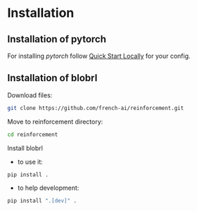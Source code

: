 Installation
============

## Installation of pytorch

For installing *pytorch* follow [Quick Start Locally](https://pytorch.org/) for your config.

## Installation of blobrl
Download files:

```bash
git clone https://github.com/french-ai/reinforcement.git
```

Move to reinforcement directory:

```bash
cd reinforcement
```
Install blobrl

- to use it:

```bash
pip install .
```

- to help development:

```bash
pip install ".[dev]" .
```